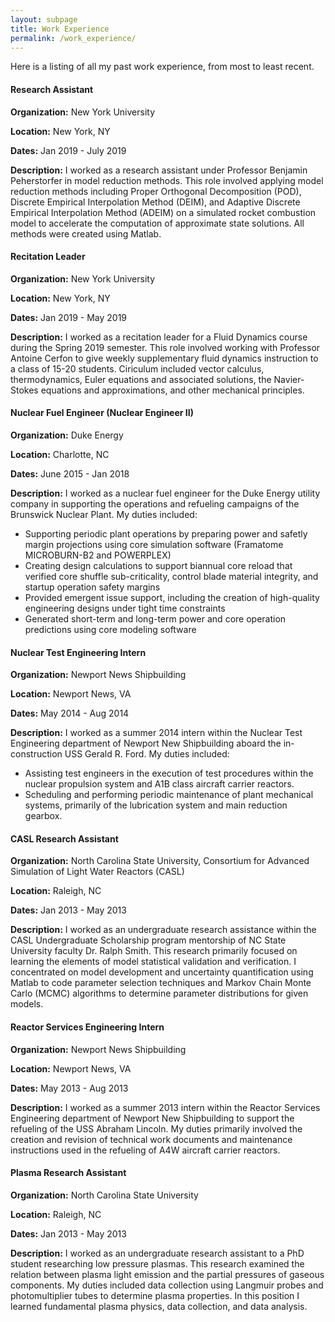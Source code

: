 ```yaml
---
layout: subpage
title: Work Experience
permalink: /work_experience/
---
```


Here is a listing of all my past work experience, from most to least recent.

#### Research Assistant

**Organization:** New York University

**Location:** New York, NY

**Dates:** Jan 2019 - July 2019

**Description:** I worked as a research assistant under Professor Benjamin Peherstorfer in model reduction methods. This role involved applying model reduction methods including Proper Orthogonal Decomposition (POD), Discrete Empirical Interpolation Method (DEIM), and Adaptive Discrete Empirical Interpolation Method (ADEIM) on a simulated rocket combustion model to accelerate the computation of approximate state solutions. All methods were created using Matlab.

#### Recitation Leader

**Organization:** New York University

**Location:** New York, NY

**Dates:** Jan 2019 - May 2019

**Description:** I worked as a recitation leader for a Fluid Dynamics course during the Spring 2019 semester. This role involved working with Professor Antoine Cerfon to give weekly supplementary fluid dynamics instruction to a class of 15-20 students. Ciriculum included vector calculus, thermodynamics, Euler equations and associated solutions, the Navier-Stokes equations and approximations, and other mechanical principles.

#### Nuclear Fuel Engineer (Nuclear Engineer II)

**Organization:** Duke Energy

**Location:** Charlotte, NC

**Dates:** June 2015 - Jan 2018

**Description:** I worked as a nuclear fuel engineer for the Duke Energy utility company in supporting the operations and refueling campaigns of the Brunswick Nuclear Plant. 
My duties included:

* Supporting periodic plant operations by preparing power and safetly margin projections using core simulation software (Framatome MICROBURN-B2 and POWERPLEX)
* Creating design calculations to support biannual core reload that verified core shuffle sub-criticality, control blade material integrity, and startup operation safety margins
* Provided emergent issue support, including the creation of high-quality engineering designs under tight time constraints
* Generated short-term and long-term power and core operation predictions using core modeling software

#### Nuclear Test Engineering Intern

**Organization:** Newport News Shipbuilding

**Location:** Newport News, VA

**Dates:** May 2014 - Aug 2014

**Description:** I worked as a summer 2014 intern within the Nuclear Test Engineering department of Newport New Shipbuilding aboard the in-construction USS Gerald R. Ford. 
My duties included:

* Assisting test engineers in the execution of test procedures within the nuclear propulsion system and A1B class aircraft carrier reactors.
* Scheduling and performing periodic maintenance of plant mechanical systems, primarily of the lubrication system and main reduction gearbox.

#### CASL Research Assistant

**Organization:** North Carolina State University, Consortium for Advanced Simulation of Light Water Reactors (CASL) 

**Location:** Raleigh, NC

**Dates:** Jan 2013 - May 2013

**Description:** I worked as an undergraduate research assistance within the CASL Undergraduate Scholarship program mentorship of NC State University faculty Dr. Ralph Smith. This research primarily focused on learning the elements of model statistical validation and verification. I concentrated on model development and uncertainty quantification using Matlab to code parameter selection techniques and Markov Chain Monte Carlo (MCMC) algorithms to determine parameter distributions for given models. 

#### Reactor Services Engineering Intern

**Organization:** Newport News Shipbuilding

**Location:** Newport News, VA

**Dates:** May 2013 - Aug 2013

**Description:** I worked as a summer 2013 intern within the Reactor Services Engineering department of Newport New Shipbuilding to support the refueling of the USS Abraham Lincoln. My duties primarily involved the creation and revision of technical work documents and maintenance instructions used in the refueling of A4W aircraft carrier reactors. 

#### Plasma Research Assistant

**Organization:** North Carolina State University

**Location:** Raleigh, NC

**Dates:** Jan 2013 - May 2013

**Description:** I worked as an undergraduate research assistant to a PhD student researching low pressure plasmas. This research examined the relation between plasma light emission and the partial pressures of gaseous components. My duties included data collection using Langmuir probes and photomultiplier tubes to determine plasma properties. In this position I learned fundamental plasma physics, data collection, and data analysis.

